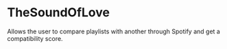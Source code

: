 # TheSoundOfLove
Allows the user to compare playlists with another through Spotify and get a compatibility score.
